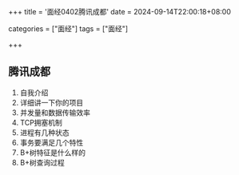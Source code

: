 +++
title = '面经0402腾讯成都'
date = 2024-09-14T22:00:18+08:00


categories = ["面经"] 
tags = ["面经"]

+++

## 腾讯成都

1.  自我介绍
2.  详细讲一下你的项目
3.  并发量和数据传输效率
4.  TCP拥塞机制
5.  进程有几种状态
6.  事务要满足几个特性
7.  B+树特征是什么样的
8.  B+树查询过程

